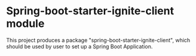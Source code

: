 # Spring-boot-starter-ignite-client module

This project produces a package "spring-boot-starter-ignite-client", which should be used by user to set up a Spring Boot Application.
